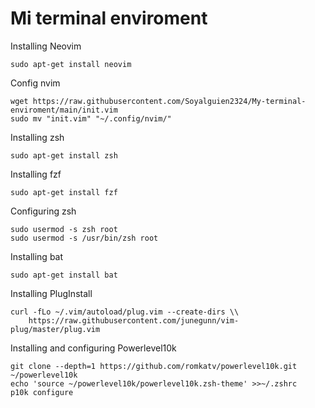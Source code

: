 # Mi terminal enviroment
Installing Neovim
```
sudo apt-get install neovim
```
Config nvim
```
wget https://raw.githubusercontent.com/Soyalguien2324/My-terminal-enviroment/main/init.vim
sudo mv "init.vim" "~/.config/nvim/"
```
Installing zsh
```
sudo apt-get install zsh
```
Installing fzf
```
sudo apt-get install fzf
```
Configuring zsh 
```
sudo usermod -s zsh root
sudo usermod -s /usr/bin/zsh root
```
Installing bat 
```
sudo apt-get install bat
```
Installing PlugInstall
```
curl -fLo ~/.vim/autoload/plug.vim --create-dirs \\
    https://raw.githubusercontent.com/junegunn/vim-plug/master/plug.vim
```
Installing and configuring Powerlevel10k
```
git clone --depth=1 https://github.com/romkatv/powerlevel10k.git ~/powerlevel10k
echo 'source ~/powerlevel10k/powerlevel10k.zsh-theme' >>~/.zshrc
p10k configure
```

